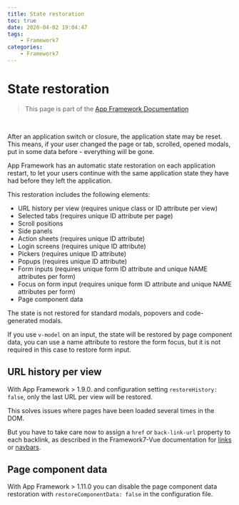 ```yaml
---
title: State restoration
toc: true
date: 2020-04-02 19:04:47
tags:
	- Framework7
categories:
	- Framework7
---
```


# State restoration

> This page is part of the [App Framework Documentation](../DOCUMENTATION.md)

<br />

After an application switch or closure, the application state may be reset. This means, if your user changed the page or tab, scrolled, opened modals, put in some data before - everything will be gone.

App Framework has an automatic state restoration on each application restart, to let your users continue with the same application state they have had before they left the application.

This restoration includes the following elements:

- URL history per view (requires unique class or ID attribute per view)
- Selected tabs (requires unique ID attribute per page)
- Scroll positions
- Side panels
- Action sheets (requires unique ID attribute)
- Login screens (requires unique ID attribute)
- Pickers (requires unique ID attribute)
- Popups (requires unique ID attribute)
- Form inputs (requires unique form ID attribute and unique NAME attributes per form)
- Focus on form input (requires unique form ID attribute and unique NAME attributes per form)
- Page component data

The state is not restored for standard modals, popovers and code-generated modals.

If you use `v-model` on an input, the state will be restored by page component data, you can use a name attribute to restore the form focus, but it is not required in this case to restore form input.

## URL history per view

With App Framework > 1.9.0. and configuration setting `restoreHistory: false`, only the last URL per view will be restored.

This solves issues where pages have been loaded several times in the DOM.

But you have to take care now to assign a `href` or `back-link-url` property to each backlink, as described in the Framework7-Vue documentation for [links](http://v1.framework7.io/vue/link.html) or [navbars](http://v1.framework7.io/vue/navbar.html).

## Page component data

With App Framework > 1.11.0 you can disable the page component data restoration with `restoreComponentData: false` in the configuration file.
